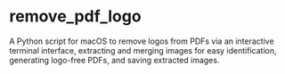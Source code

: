 # remove_pdf_logo
 A Python script for macOS to remove logos from PDFs via an interactive terminal interface, extracting and merging images for easy identification, generating logo-free PDFs, and saving extracted images.
